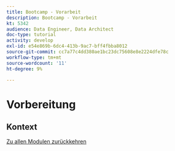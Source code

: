 ```yaml
---
title: Bootcamp - Vorarbeit
description: Bootcamp - Vorarbeit
kt: 5342
audience: Data Engineer, Data Architect
doc-type: tutorial
activity: develop
exl-id: e54e869b-6dc4-413b-9ac7-bff4fbba8012
source-git-commit: cc7a77c4dd380ae1bc23dc75608e8e2224dfe78c
workflow-type: tm+mt
source-wordcount: '11'
ht-degree: 9%

---
```


# Vorbereitung

## Kontext


[Zu allen Modulen zurückkehren](./overview.md)
